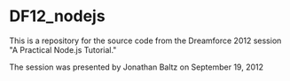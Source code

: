 DF12_nodejs
=========
This is a repository for the source code from the Dreamforce 2012 session "A Practical Node.js Tutorial."  

The session was presented by Jonathan Baltz on September 19, 2012